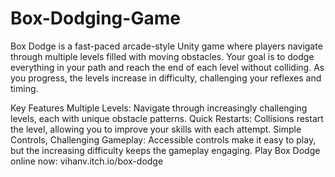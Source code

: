 # Box-Dodging-Game
Box Dodge is a fast-paced arcade-style Unity game where players navigate through multiple levels filled with moving obstacles. Your goal is to dodge everything in your path and reach the end of each level without colliding. As you progress, the levels increase in difficulty, challenging your reflexes and timing.

Key Features
Multiple Levels: Navigate through increasingly challenging levels, each with unique obstacle patterns.
Quick Restarts: Collisions restart the level, allowing you to improve your skills with each attempt.
Simple Controls, Challenging Gameplay: Accessible controls make it easy to play, but the increasing difficulty keeps the gameplay engaging.
Play Box Dodge online now: vihanv.itch.io/box-dodge

